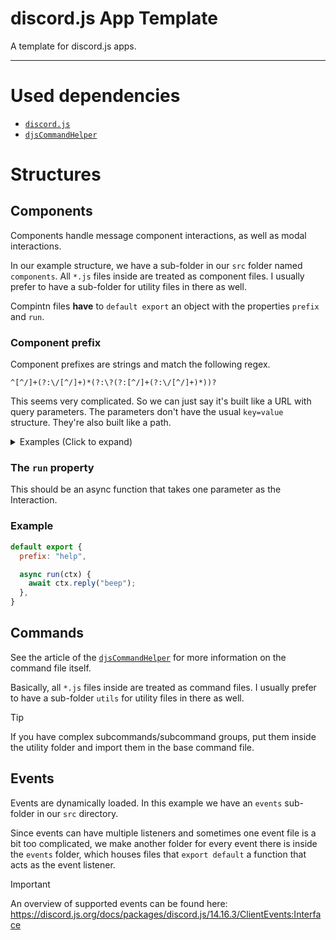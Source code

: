 # discord.js App Template
A template for discord.js apps.

------

# Used dependencies

- [`discord.js`](https://discord.js.org/)
- [`djsCommandHelper`](https://github.com/The-LukeZ/djsCommandHelper)

# Structures

## Components

Components handle message component interactions, as well as modal interactions.

In our example structure, we have a sub-folder in our `src` folder named `components`. All `*.js` files inside are treated as component files. I usually prefer to have a sub-folder for utility files in there as well.

Compintn files **have** to `default export` an object with the properties `prefix` and `run`.

### Component prefix

Component prefixes are strings and match the following regex.

```regex
^[^/]+(?:\/[^/]+)*(?:\?(?:[^/]+(?:\/[^/]+)*))?
```

This seems very complicated. So we can just say it's built like a URL with query parameters.
The parameters don't have the usual `key=value` structure. They're also built like a path.

<details>
  <summary>Examples (Click to expand)</summary>
 
#### Examples

- Simple component: `help`
- Sub component (e.g. for a specific help-page): `help/commands`
- Component with param (e.g. for a pagination system you have to pass the current page): `some/component/page?2`
- Everything: `foo/bar?fizz/buzz/123`
</details>

### The `run` property

This should be an async function that takes one parameter as the Interaction.

### Example

```js
default export {
  prefix: "help",

  async run(ctx) {
    await ctx.reply("beep");
  },
}
```

## Commands

See the article of the [`djsCommandHelper`](https://github.com/The-LukeZ/djsCommandHelper?tab=readme-ov-file#the-command-file) for more information on the command file itself.

Basically, all `*.js` files inside are treated as command files. I usually prefer to have a sub-folder `utils` for utility files in there as well.

> [!TIP]
> If you have complex subcommands/subcommand groups, put them inside the utility folder and import them in the base command file.

## Events

Events are dynamically loaded. In this example we have an `events` sub-folder in our `src` directory.

Since events can have multiple listeners and sometimes one event file is a bit too complicated, we make another folder for every event there is inside the `events` folder, which houses files that `export default` a function that acts as the event listener.

> [!IMPORTANT]
> An overview of supported events can be found here: https://discord.js.org/docs/packages/discord.js/14.16.3/ClientEvents:Interface
